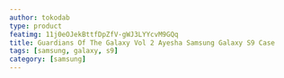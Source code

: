 ```yaml
---
author: tokodab
type: product
featimg: 11j0eOJekBttfDpZfV-gWJ3LYYcvM9GQq
title: Guardians Of The Galaxy Vol 2 Ayesha Samsung Galaxy S9 Case
tags: [samsung, galaxy, s9]
category: [samsung]
---
```


